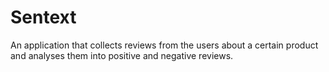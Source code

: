 # Sentext
An application that collects reviews from the users about a certain product and analyses them into positive and negative reviews. 
